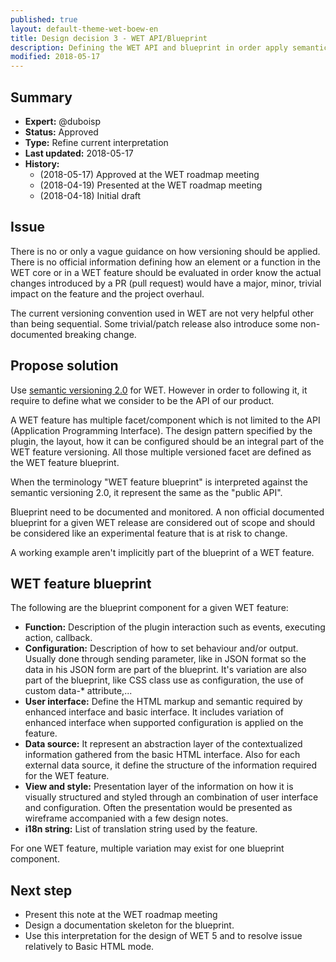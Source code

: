 ```yaml
---
published: true
layout: default-theme-wet-boew-en
title: Design decision 3 - WET API/Blueprint
description: Defining the WET API and blueprint in order apply semantic versionning
modified: 2018-05-17
---
```


## Summary

* **Expert:** @duboisp
* **Status:** Approved
* **Type:** Refine current interpretation
* **Last updated:** 2018-05-17
* **History:**
	* (2018-05-17) Approved at the WET roadmap meeting
	* (2018-04-19) Presented at the WET roadmap meeting
	* (2018-04-18) Initial draft

## Issue

There is no or only a vague guidance on how versioning should be applied. There is no official information defining how an element or a function in the WET core or in a WET feature should be evaluated in order know the actual changes introduced by a PR (pull request) would have a major, minor, trivial impact on the feature and the project overhaul.

The current versioning convention used in WET are not very helpful other than being sequential. Some trivial/patch release also introduce some non-documented breaking change.

## Propose solution

Use [semantic versioning 2.0](https://semver.org/) for WET. However in order to following it, it require to define what we consider to be the API of our product.

A WET feature has multiple facet/component which is not limited to the API (Application Programming Interface).
The design pattern specified by the plugin, the layout, how it can be configured should be an integral part of the WET feature versioning. All those multiple versioned facet are defined as the WET feature blueprint.

When the terminology "WET feature blueprint" is interpreted against the semantic versioning 2.0, it represent the same as the "public API".

Blueprint need to be documented and monitored. A non official documented blueprint for a given WET release are considered out of scope and should be considered like an experimental feature that is at risk to change.

A working example aren't implicitly part of the blueprint of a WET feature.

## WET feature blueprint

The following are the blueprint component for a given WET feature:
* **Function:** Description of the plugin interaction such as events, executing action, callback.
* **Configuration:** Description of how to set behaviour and/or output. Usually done through sending parameter, like in JSON format so the data in his JSON form are part of the blueprint. It's variation are also part of the blueprint, like CSS class use as configuration, the use of custom data-* attribute,...
* **User interface:** Define the HTML markup and semantic required by enhanced interface and basic interface. It includes variation of enhanced interface when supported configuration is applied on the feature.
* **Data source:** It represent an abstraction layer of the contextualized information gathered from the basic HTML interface. Also for each external data source, it define the structure of the information required for the WET feature. 
* **View and style:** Presentation layer of the information on how it is visually structured and styled through an combination of user interface and configuration. Often the presentation would be presented as wireframe accompanied with a few design notes.
* **i18n string:** List of translation string used by the feature.

For one WET feature, multiple variation may exist for one blueprint component.

## Next step

* Present this note at the WET roadmap meeting
* Design a documentation skeleton for the blueprint.
* Use this interpretation for the design of WET 5 and to resolve issue relatively to Basic HTML mode.
